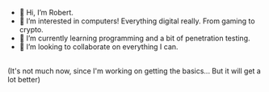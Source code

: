 - 👋 Hi, I’m Robert. 
- 👀 I’m interested in computers! Everything digital really. From gaming to crypto.
- 🌱 I’m currently learning programming and a bit of penetration testing.
- 💞️ I’m looking to collaborate on everything I can. 
<br>
(It's not much now, since I'm working on getting the basics... But it will get a lot better)
<!---
Robhimself/Robhimself is a ✨ special ✨ repository because its `README.md` (this file) appears on your GitHub profile.
You can click the Preview link to take a look at your changes.
--->
